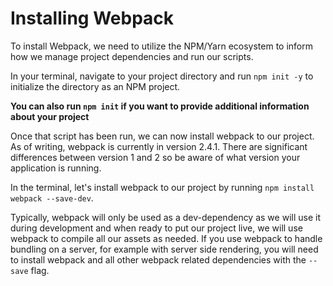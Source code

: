 # Installing Webpack

To install Webpack, we need to utilize the NPM/Yarn ecosystem to inform how we manage project dependencies and run our scripts.

In your terminal, navigate to your project directory and run `npm init -y` to initialize the directory as an NPM project.

__You can also run `npm init` if you want to provide additional information about your project__

Once that script has been run, we can now install webpack to our project. As of writing, webpack is currently in version 2.4.1. There are significant differences between version 1 and 2 so be aware of what version your application is running.

In the terminal, let's install webpack to our project by running `npm install webpack --save-dev`.

Typically, webpack will only be used as a dev-dependency as we will use it during development and when ready to put our project live, we will use webpack to compile all our assets as needed. If you use webpack to handle bundling on a server, for example with server side rendering, you will need to install webpack and all other webpack related dependencies with the `--save` flag.
